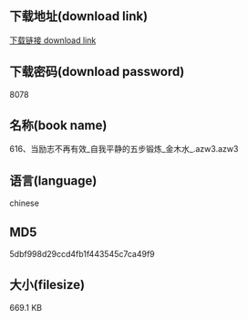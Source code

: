 ## 下载地址(download link)
[下载链接 download link](https://voluble-croquembouche-d321dc.netlify.app/?s=616%E3%80%81%E5%BD%93%E5%8A%B1%E5%BF%97%E4%B8%8D%E5%86%8D%E6%9C%89%E6%95%88_%E8%87%AA%E6%88%91%E5%B9%B3%E9%9D%99%E7%9A%84%E4%BA%94%E6%AD%A5%E9%94%BB%E7%82%BC_%E9%87%91%E6%9C%A8%E6%B0%B4_.azw3)

## 下载密码(download password)
8078

## 名称(book name)
616、当励志不再有效_自我平静的五步锻炼_金木水_.azw3.azw3

## 语言(language)
chinese

## MD5
5dbf998d29ccd4fb1f443545c7ca49f9

## 大小(filesize)
669.1 KB
